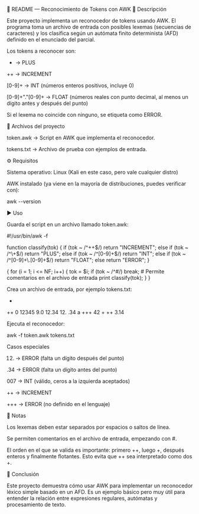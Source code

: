 📘 README — Reconocimiento de Tokens con AWK
📌 Descripción

Este proyecto implementa un reconocedor de tokens usando AWK.
El programa toma un archivo de entrada con posibles lexemas (secuencias de caracteres) y los clasifica según un autómata finito determinista (AFD) definido en el enunciado del parcial.

Los tokens a reconocer son:

+ → PLUS

++ → INCREMENT

[0-9]+ → INT (números enteros positivos, incluye 0)

[0-9]+"."[0-9]+ → FLOAT (números reales con punto decimal, al menos un dígito antes y después del punto)

Si el lexema no coincide con ninguno, se etiqueta como ERROR.

📂 Archivos del proyecto

token.awk → Script en AWK que implementa el reconocedor.

tokens.txt → Archivo de prueba con ejemplos de entrada.

⚙️ Requisitos

Sistema operativo: Linux (Kali en este caso, pero vale cualquier distro)

AWK instalado (ya viene en la mayoría de distribuciones, puedes verificar con):

awk --version



▶️ Uso

Guarda el script en un archivo llamado token.awk:

#!/usr/bin/awk -f

function classify(tok) {
    if (tok ~ /^\+\+$/)        return "INCREMENT";
    else if (tok ~ /^\+$/)     return "PLUS";
    else if (tok ~ /^[0-9]+$/) return "INT";
    else if (tok ~ /^[0-9]+\.[0-9]+$/) return "FLOAT";
    else return "ERROR";
}

{
    for (i = 1; i <= NF; i++) {
        tok = $i;
        if (tok ~ /^#/) break;   # Permite comentarios en el archivo de entrada
        print classify(tok);
    }
}


Crea un archivo de entrada, por ejemplo tokens.txt:

+
++
0
12345
9.0
12.34
12.
.34
a
+++
42 + ++ 3.14


Ejecuta el reconocedor:

awk -f token.awk tokens.txt

Casos especiales

12. → ERROR (falta un dígito después del punto)

.34 → ERROR (falta un dígito antes del punto)

007 → INT (válido, ceros a la izquierda aceptados)

++ → INCREMENT

+++ → ERROR (no definido en el lenguaje)

📝 Notas

Los lexemas deben estar separados por espacios o saltos de línea.

Se permiten comentarios en el archivo de entrada, empezando con #.

El orden en el que se valida es importante: primero ++, luego +, después enteros y finalmente flotantes. Esto evita que ++ sea interpretado como dos +.

🚀 Conclusión

Este proyecto demuestra cómo usar AWK para implementar un reconocedor léxico simple basado en un AFD. Es un ejemplo básico pero muy útil para entender la relación entre expresiones regulares, autómatas y procesamiento de texto.


